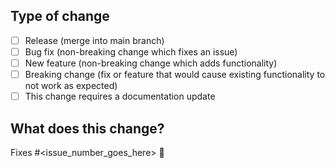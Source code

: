 <!-- Thank you for contributing `@react-native-styled-system/core` package 🤗 -->

## Type of change

<!-- Please delete options that are not relevant. -->

- [ ] Release (merge into main branch)
- [ ] Bug fix (non-breaking change which fixes an issue)
- [ ] New feature (non-breaking change which adds functionality)
- [ ] Breaking change (fix or feature that would cause existing functionality to not work as expected)
- [ ] This change requires a documentation update

## What does this change?

<!-- Please include a summary of the change and which issue is fixed. Please also include relevant motivation and context. List any dependencies that are required for this change. -->
<!-- Please delete section if it is not a PR changes feature. -->

Fixes #<issue_number_goes_here> 🎯


